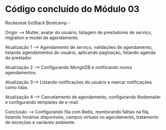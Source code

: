 # Código concluído do Módulo 03
Rockeseat GoStack Bootcamp -

Origin --> Multer, avatar do usuário, listagem de prestadores de serviço, migration e model de agendamento.

Atualização 1 --> Agendamento de serviço, validações de agendamento, listando agendamentos do usuário, aplicando paginação, listando agenda do prestador.

Atualização 2 --> Configurando MongoDB e notificando novos agendamentos. 

Atualização 3--> Listando notificações do usuário e marcar notificações como lidas.

Atualização 4 --> Cancelamento de agendamento, configurando Nodemailer e configurando templates de e-mail. 

Conclusão --> Configurando fila com Redis, monitorando falhas na fila, listando horários disponíveis, campos virtuais no agendamento, tratamento de exceções e variáveis ambiente.
